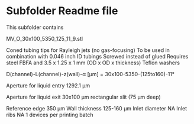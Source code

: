 # Subfolder Readme file
This subfolder contains

MV_O_30x100_5350_125_11_9.stl

Coned tubing tips for Rayleigh jets (no gas-focusing)
To be used in combination with 0.046 inch ID tubings
Screwed instead of glued
Requires steel FBFA and 3.5 x 1.25 x 1 mm (OD x OD x thickness) Teflon washers

D(channel)-L(channel)-z(wall)-α [µm]
= 30x100-5350-(125to160)-11°

Aperture for liquid entry
1292.1 µm

Aperture for liquid exit
30x100 µm rectangular slit (75 µm deep)

Reference edge 350 µm
Wall thickness 125-160 µm
Inlet diameter NA
Inlet ribs NA
1 devices per printing batch
